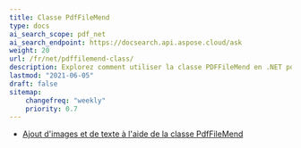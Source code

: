 ```yaml
---
title: Classe PdfFileMend
type: docs
ai_search_scope: pdf_net
ai_search_endpoint: https://docsearch.api.aspose.cloud/ask
weight: 20
url: /fr/net/pdffilemend-class/
description: Explorez comment utiliser la classe PDFFileMend en .NET pour réparer des fichiers PDF endommagés à l'aide d'Aspose.PDF.
lastmod: "2021-06-05"
draft: false
sitemap:
    changefreq: "weekly"
    priority: 0.7
---
```

- [Ajout d'images et de texte à l'aide de la classe PdfFileMend](/pdf/fr/net/adding-images-and-text-using-pdffilemend-class/)